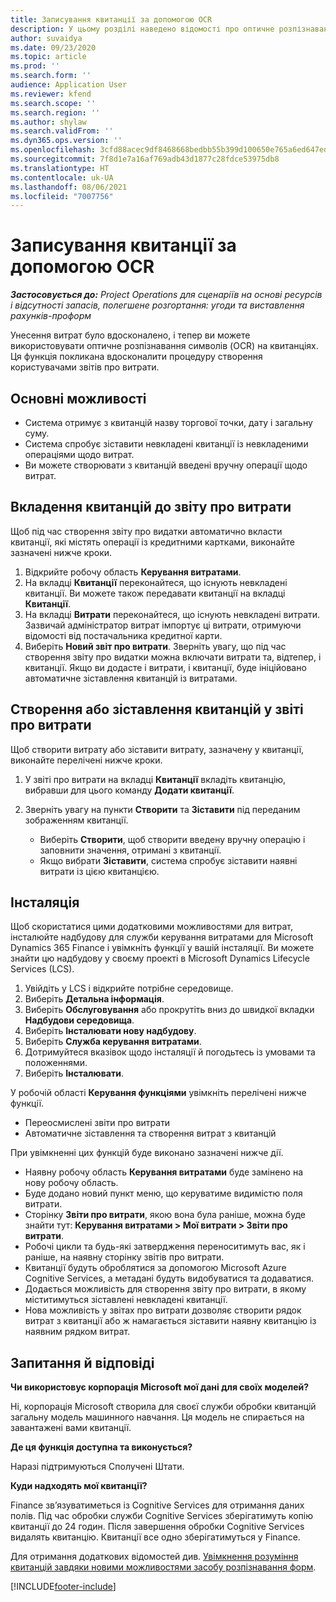 ```yaml
---
title: Записування квитанції за допомогою OCR
description: У цьому розділі наведено відомості про оптичне розпізнавання символів (OCR) на квитанціях.
author: suvaidya
ms.date: 09/23/2020
ms.topic: article
ms.prod: ''
ms.search.form: ''
audience: Application User
ms.reviewer: kfend
ms.search.scope: ''
ms.search.region: ''
ms.author: shylaw
ms.search.validFrom: ''
ms.dyn365.ops.version: ''
ms.openlocfilehash: 3cfd88acec9df8468668bedbb55b399d100650e765a6ed647ed528ecca9f1554
ms.sourcegitcommit: 7f8d1e7a16af769adb43d1877c28fdce53975db8
ms.translationtype: HT
ms.contentlocale: uk-UA
ms.lasthandoff: 08/06/2021
ms.locfileid: "7007756"
---
```

# <a name="capture-a-receipt-using-ocr"></a>Записування квитанції за допомогою OCR

_**Застосовується до:** Project Operations для сценаріїв на основі ресурсів і відсутності запасів, полегшене розгортання: угоди та виставлення рахунків-проформ_

Унесення витрат було вдосконалено, і тепер ви можете використовувати оптичне розпізнавання символів (OCR) на квитанціях. Ця функція покликана вдосконалити процедуру створення користувачами звітів про витрати.

## <a name="key-features"></a>Основні можливості

- Система отримує з квитанцій назву торгової точки, дату і загальну суму.
- Система спробує зіставити невкладені квитанції із невкладеними операціями щодо витрат.
- Ви можете створювати з квитанцій введені вручну операції щодо витрат.

## <a name="attach-receipts-to-an-expense-report"></a>Вкладення квитанцій до звіту про витрати

Щоб під час створення звіту про видатки автоматично вкласти квитанції, які містять операції із кредитними картками, виконайте зазначені нижче кроки.

  1. Відкрийте робочу область **Керування витратами**.
  2. На вкладці **Квитанції** переконайтеся, що існують невкладені квитанції. Ви можете також передавати квитанції на вкладці **Квитанції**.
  3. На вкладці **Витрати** переконайтеся, що існують невкладені витрати. Зазвичай адміністратор витрат імпортує ці витрати, отримуючи відомості від постачальника кредитної карти.
  4. Виберіть **Новий звіт про витрати**. Зверніть увагу, що під час створення звіту про видатки можна включати витрати та, відтепер, і квитанції. Якщо ви додасте і витрати, і квитанції, буде ініційовано автоматичне зіставлення квитанцій із витратами.

## <a name="create-or-match-receipts-to-an-expense-report"></a>Створення або зіставлення квитанцій у звіті про витрати
Щоб створити витрату або зіставити витрату, зазначену у квитанції, виконайте перелічені нижче кроки.

  1. У звіті про витрати на вкладці **Квитанції** вкладіть квитанцію, вибравши для цього команду **Додати квитанції**.
  2. Зверніть увагу на пункти **Створити** та **Зіставити** під переданим зображенням квитанції.

      - Виберіть **Створити**, щоб створити введену вручну операцію і заповнити значення, отримані з квитанції.
      - Якщо вибрати **Зіставити**, система спробує зіставити наявні витрати із цією квитанцією.

## <a name="installation"></a>Інсталяція

Щоб скористатися цими додатковими можливостями для витрат, інсталюйте надбудову для служби керування витратами для Microsoft Dynamics 365 Finance і увімкніть функції у вашій інсталяції. Ви можете знайти цю надбудову у своєму проекті в Microsoft Dynamics Lifecycle Services (LCS).

1. Увійдіть у LCS і відкрийте потрібне середовище.
2. Виберіть **Детальна інформація**.
3. Виберіть **Обслуговування** або прокрутіть вниз до швидкої вкладки **Надбудови середовища**.
4. Виберіть **Інсталювати нову надбудову**.
5. Виберіть **Служба керування витратами**.
6. Дотримуйтеся вказівок щодо інсталяції й погодьтесь із умовами та положеннями.
7. Виберіть **Інсталювати**.

У робочій області **Керування функціями** увімкніть перелічені нижче функції.

- Переосмислені звіти про витрати
- Автоматичне зіставлення та створення витрат з квитанцій

При увімкненні цих функцій буде виконано зазначені нижче дії.

- Наявну робочу область **Керування витратами** буде замінено на нову робочу область.
- Буде додано новий пункт меню, що керуватиме видимістю поля витрати.
- Сторінку **Звіти про витрати**, якою вона була раніше, можна буде знайти тут: **Керування витратами > Мої витрати > Звіти про витрати**.
- Робочі цикли та будь-які затвердження переноситимуть вас, як і раніше, на наявну сторінку звітів про витрати.
- Квитанції будуть оброблятися за допомогою Microsoft Azure Cognitive Services, а метадані будуть видобуватися та додаватися.
- Додається можливість для створення звіту про витрати, в якому міститимуться зіставлені невкладені квитанції.
- Нова можливість у звітах про витрати дозволяє створити рядок витрат з квитанції або ж намагається зіставити наявну квитанцію із наявним рядком витрат.

## <a name="frequently-asked-questions"></a>Запитання й відповіді

**Чи використовує корпорація Microsoft мої дані для своїх моделей?**

Ні, корпорація Microsoft створила для своєї служби обробки квитанцій загальну модель машинного навчання. Ця модель не спирається на завантажені вами квитанції.

**Де ця функція доступна та виконується?**

Наразі підтримуються Сполучені Штати.

**Куди надходять мої квитанції?**

Finance зв’язуватиметься із Cognitive Services для отримання даних полів. Під час обробки служби Cognitive Services зберігатимуть копію квитанції до 24 годин. Після завершення обробки Cognitive Services видалять квитанцію. Квитанції все одно зберігатимуться у Finance.

Для отримання додаткових відомостей див. [Увімкнення розуміння квитанцій завдяки новими можливостями засобу розпізнавання форм](https://azure.microsoft.com/blog/enable-receipt-understanding-with-form-recognizer-s-new-capability/).


[!INCLUDE[footer-include](../includes/footer-banner.md)]
